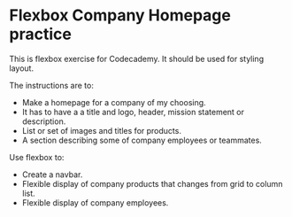 # Flexbox Company Homepage practice

This is flexbox exercise for Codecademy. It should be used
for styling layout.

The instructions are to:

- Make a homepage for a company of my choosing.
- It has to have a a title and logo, header, mission statement
  or description.
- List or set of images and titles for products.
- A section describing some of company employees or teammates.

Use flexbox to:

- Create a navbar.
- Flexible display of company products that changes from grid to column list.
- Flexible display of company employees.